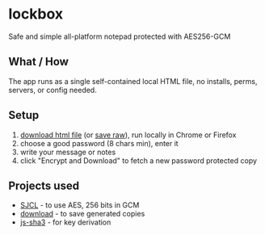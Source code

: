 # lockbox
Safe and simple all-platform notepad protected with AES256-GCM


## What / How
The app runs as a single self-contained local HTML file, no installs, perms, servers, or config needed.

## Setup

1. [download html file](http://pagedemos.com/lockbox_demo/download) (or [save raw](https://raw.githubusercontent.com/rndme/lockbox/master/create-lockbox.html)), run locally in Chrome or Firefox
2. choose a good password (8 chars min), enter it
3. write your message or notes
4. click "Encrypt and Download" to fetch a new password protected copy 

## Projects used

* [SJCL](https://github.com/bitwiseshiftleft/sjcl) - to use AES, 256 bits in GCM
* [download](https://github.com/rndme/download) - to save generated copies
* [js-sha3](https://github.com/emn178/js-sha3) - for key derivation
